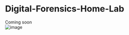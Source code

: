 # Digital-Forensics-Home-Lab


Coming soon     
![image](https://github.com/user-attachments/assets/9097ff0b-8d53-42db-808e-d681f665b450)
